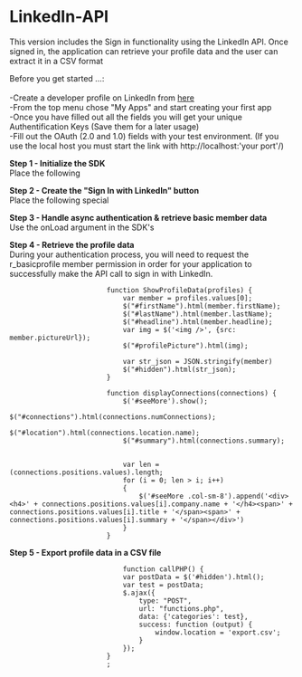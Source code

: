 # LinkedIn-API
This version includes the Sign in functionality using the LinkedIn API. Once signed in, the application can retrieve your profile data and the user can extract it in a CSV format

Before you get started …:</br></br>
-Create a developer profile on LinkedIn from <a href="https://developer.linkedin.com/">here</a> </br>
-From the top menu chose "My Apps" and start creating your first app </br>
-Once you have filled out all the fields you will get your unique Authentification Keys (Save them for a later usage) </br>
-Fill out the OAuth (2.0 and 1.0) fields with your test environment. (If you use the local host you must start the link with http://localhost:'your port'/)
</br>

<b>Step 1 - Initialize the SDK</b></br>
Place the following <script> block into the <head> section of your HTML and provide all of the argument values that are relevant to your application's needs:

<script type="text/javascript" src="//platform.linkedin.com/in.js">
    api_key:   [API_KEY] //your Client ID
    onLoad:    [ONLOAD] //the names of your javascript function that you want the SDK to execute once it has successfully loaded itself.
</script>

<b>Step 2 - Create the "Sign In with LinkedIn" button</b></br>
Place the following special <script> block in your HTML wherever you want the "Sign in with LinkedIn" button to be rendered:

<script type="in/Login"></script>

<b>Step 3 - Handle async authentication & retrieve basic member data</b></br>
Use the onLoad argument in the SDK's <script> block when you initialize the SDK to choose a function to execute once the SDK has finished loading.  This function should then setup the auth event listener, as shown below.  Once an auth event is thrown, it's safe to use the SDK's generic API call wrapper, IN.API.Raw(), to make a rest API call to fetch the member's basic profile data, completing the Sign In with LinkedIn process.

<script type="text/javascript">
    
    // Setup an event listener to make an API call once auth is complete
    function onLinkedInLoad() {
        var data = IN.Event.on(IN, "auth", getProfileData);
    }

    // Handle the successful return from the API call
    function onSuccess(data) {
       $('#login').hide();
       $('#content').show();
       IN.API.Profile("me").result(ShowProfileData);
    }

    // Handle an error response from the API call
    function onError(error) {
        console.log(error);
    }

    // Use the API call wrapper to request the member's basic profile data
    function getProfileData() {
        IN.API.Raw("/people/~").result(onSuccess).error(onError);
    }

</script>

<b>Step 4 - Retrieve the profile data</b></br>
During your authentication process, you will need to request the r_basicprofile member permission in order for your application to successfully make the API call to sign in with LinkedIn.

                            function ShowProfileData(profiles) {
                                var member = profiles.values[0];
                                $("#firstName").html(member.firstName);
                                $("#lastName").html(member.lastName);
                                $("#headline").html(member.headline);
                                var img = $('<img />', {src: member.pictureUrl});
                                $("#profilePicture").html(img);

                                var str_json = JSON.stringify(member)
                                $("#hidden").html(str_json);
                            }

                            function displayConnections(connections) {
                                $('#seeMore').show();
                                $("#connections").html(connections.numConnections);
                                $("#location").html(connections.location.name);
                                $("#summary").html(connections.summary);


                                var len = (connections.positions.values).length;
                                for (i = 0; len > i; i++)
                                {
                                    $('#seeMore .col-sm-8').append('<div><h4>' + connections.positions.values[i].company.name + '</h4><span>' + connections.positions.values[i].title + '</span><span>' + connections.positions.values[i].summary + '</span></div>')
                                }
                            }
<b>Step 5 - Export profile data in a CSV file</b></br>

                                function callPHP() {
                                var postData = $('#hidden').html();
                                var test = postData;
                                $.ajax({
                                    type: "POST",
                                    url: "functions.php",
                                    data: {'categories': test},
                                    success: function (output) {
                                        window.location = 'export.csv';
                                    }
                                });
                            }
                            ;
